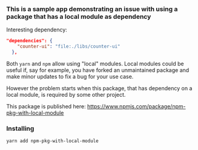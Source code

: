 ### This is a sample app demonstrating an issue with using a package that has a local module as dependency

Interesting dependency:
```json
"dependencies": {
    "counter-ui": "file:./libs/counter-ui"
  },
  ```

Both `yarn` and `npm` allow using "local" modules. Local modules could be useful if, say for example, you have forked an unmaintained package and make minor updates to fix a bug for your use case.

However the problem starts when this package, that has dependency on a local module, is required by some other project.

This package is published here:
https://www.npmjs.com/package/npm-pkg-with-local-module

### Installing
```sh
yarn add npm-pkg-with-local-module
```
